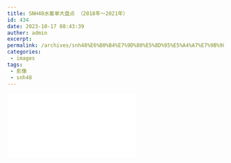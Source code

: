 ```yaml
---
title: SNH48水着单大盘点 （2018年～2021年）
id: 434
date: 2023-10-17 08:43:39
auther: admin
excerpt: 
permalink: /archives/snh48%E6%B0%B4%E7%9D%80%E5%8D%95%E5%A4%A7%E7%9B%98%E7%82%B92018%E5%B9%B42021%E5%B9%B4
categories:
 - images
tags: 
 - 影像
 - snh48
---
```


<iframe src="//player.bilibili.com/player.html?aid=213748746&bvid=BV1ta411a7WT&cid=589128047&page=1" scrolling="no" border="0" frameborder="no" framespacing="0" allowfullscreen="true"> </iframe>